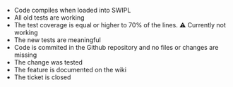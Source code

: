 * Code compiles when loaded into SWIPL
* All old tests are working
* The test coverage is equal or higher to 70% of the lines. :warning: Currently not working
* The new tests are meaningful
* Code is commited in the Github repository and no files or changes are missing
* The change was tested
* The feature is documented on the wiki
* The ticket is closed

